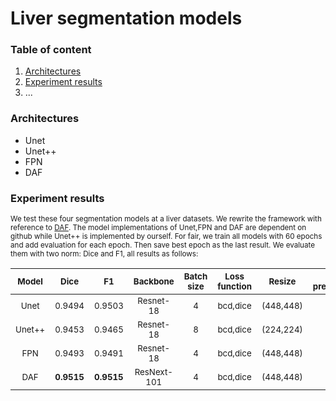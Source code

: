 # Liver segmentation models

### Table of content
1. [Architectures](#architectures)
2. [Experiment results](#results)
3. ...

### Architectures <a name="architectures"></a>
- Unet
- Unet++
- FPN
- DAF

### Experiment results <a name="results"></a>

<sub>We test these four segmentation models at a liver datasets. We rewrite the framework with reference to [DAF](https://github.com/zijundeng/DAF).
 The model implementations of Unet,FPN and DAF are dependent on github while Unet++ is implemented by ourself. 
 For fair, we train all models with 60 epochs and add evaluation for each epoch. Then save best epoch as the last result. We evaluate them with two norm: Dice and F1, all results as follows:</sub>

| <sub>Model</sub> | <sub>Dice</sub> | <sub>F1</sub> | <sub>Backbone</sub> | <sub>Batch size</sub>|<sub>Loss function</sub>| <sub>Resize</sub>|<sub>Use pretrained </sub>|<sub>Rcf refine</sub>|
|:-----------------------------:|:----:|:---------------------:|:--------------------:|:--------------------:|:--------------------:|:--------------------:|:--------------------:|:--------------------:|
|<sub>Unet</sub>| <sub>0.9494</sub> | <sub>0.9503</sub> | <sub>Resnet-18</sub>|<sub>4</sub>|<sub>bcd,dice</sub>|<sub>(448,448)</sub>|<sub>Y</sub>|<sub>Y</sub>|
|<sub>Unet++</sub>| <sub>0.9453</sub> | <sub>0.9465</sub> | <sub>Resnet-18</sub>|<sub>8</sub>|<sub>bcd,dice</sub>|<sub>(224,224)</sub>|<sub>Y</sub>|<sub>Y</sub>|
|<sub>FPN</sub>| <sub>0.9493</sub> | <sub> 0.9491</sub> | <sub>Resnet-18</sub>|<sub>4</sub>|<sub>bcd,dice</sub>|<sub>(448,448)</sub>|<sub>Y</sub>|<sub>Y</sub>|
|<sub>DAF</sub>| <sub>**0.9515**</sub> | <sub>**0.9515**</sub> | <sub>ResNext-101</sub>|<sub>4</sub>|<sub>bcd,dice</sub>|<sub>(448,448)</sub>|<sub>Y</sub>|<sub>Y</sub>|